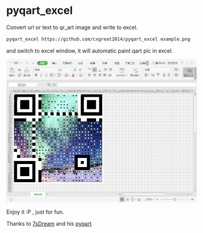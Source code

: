 # pyqart_excel
Convert url or text to qr_art image and write to excel.

```bash
pyqart_excel https://github.com/cxgreat2014/pyqart_excel example.png
```

and switch to excel window, it will automatic paint qart pic in excel.

![screenshot](screenshot1.jpg)

Enjoy it :P , just for fun.

Thanks to [7sDream](https://github.com/7sDream) and his [pyqart](https://github.com/7sDream/pyqart)
